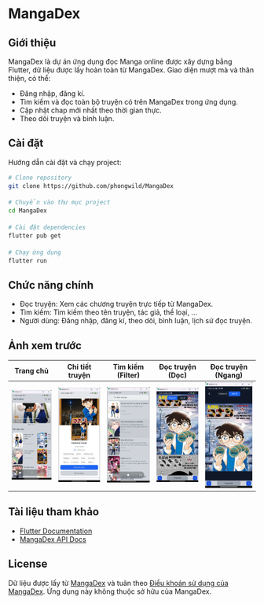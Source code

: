 # MangaDex

## Giới thiệu

MangaDex là dự án ứng dụng đọc Manga online được xây dựng bằng Flutter, dữ liệu được lấy hoàn toàn từ MangaDex.
Giao diện mượt mà và thân thiện, có thể:

- Đăng nhập, đăng kí.
- Tìm kiếm và đọc toàn bộ truyện có trên MangaDex trong ứng dụng.
- Cập nhật chap mới nhất theo thời gian thực.
- Theo dõi truyện và bình luận.

## Cài đặt

Hướng dẫn cài đặt và chạy project:

```bash
# Clone repository
git clone https://github.com/phongwild/MangaDex

# Chuyển vào thư mục project
cd MangaDex

# Cài đặt dependencies
flutter pub get

# Chạy ứng dụng
flutter run
```

## Chức năng chính

- Đọc truyện: Xem các chương truyện trực tiếp từ MangaDex.
- Tìm kiếm: Tìm kiếm theo tên truyện, tác giả, thể loại, ...
- Người dùng: Đăng nhập, đăng kí, theo dõi, bình luận, lịch sử đọc truyện.

## Ảnh xem trước

| Trang chủ                                       | Chi tiết truyện                                         | Tìm kiếm (Filter)                                | Đọc truyện (Dọc)                                        | Đọc truyện (Ngang)                                      |
| ----------------------------------------------- | ------------------------------------------------------- | ------------------------------------------------ | ------------------------------------------------------- | ------------------------------------------------------- |
| ![Trang chủ](assets/images/screenshot_home.png) | ![Chi tiết truyện](assets/images/screenshot_detail.png) | ![Tìm kiếm](assets/images/screenshot_search.png) | ![Đọc truyện dọc](assets/images/screenshot_classic.png) | ![Đọc truyện ngang](assets/images/screenshot_zenui.png) |

## Tài liệu tham khảo

- [Flutter Documentation](https://docs.flutter.dev)
- [MangaDex API Docs](https://api.mangadex.org/docs)

## License

Dữ liệu được lấy từ [MangaDex](https://mangadex.org) và tuân theo [Điều khoản sử dụng của MangaDex](https://mangadex.org/about).
Ứng dụng này không thuộc sở hữu của MangaDex.
